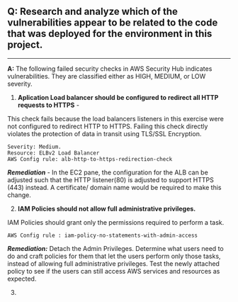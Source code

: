 ## Q: Research and analyze which of the vulnerabilities appear to be related to the code that was deployed for the environment in this project.
___

**A:** The following failed security checks in AWS Security Hub indicates vulnerabilities. They are classified either as HIGH, MEDIUM, or LOW severity. 

1. **Aplication Load balancer should be configured to redirect all HTTP requests to HTTPS** - 

This check fails because the load balancers listeners in this exercise were not configured to redirect HTTP to HTTPS. Failing this check directly violates the protection of data in transit using TLS/SSL Encryption.

```
Severity: Medium.
Resource: ELBv2 Load Balancer
AWS Config rule: alb-http-to-https-redirection-check
```

 ***Remediation*** - In the EC2 pane, the configuration for the ALB can be adjusted such that the HTTP listener(80) is adjusted to support HTTPS (443) instead. A certificate/ domain name would be required to make this change.
 
2. **IAM Policies should not allow full administrative privileges.**

IAM Policies should grant only the permissions required to perform a task. 
 
 ```Severity: Critical
 AWS Config rule : iam-policy-no-statements-with-admin-access
```
***Remediation:*** Detach the Admin Privileges. Determine what users need to do and craft policies for them that let the users perform only those tasks, instead of allowing full administrative privileges. Test the newly attached policy to see if the users can still access AWS services and resources as expected.

3.
